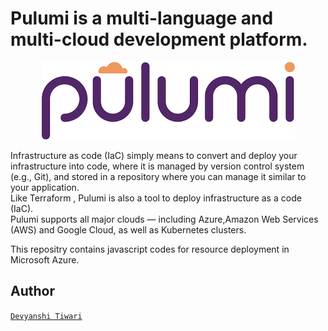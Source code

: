 # Pulumi is a multi-language and multi-cloud development platform.
<p align="center">
<img src="./pulumi.png">
<br />
</p>

 Infrastructure as code (IaC) simply means to convert and deploy your infrastructure into code, where it is managed by version control system (e.g., Git), and stored in a repository where you can manage it similar to your application.<br/>
Like Terraform , Pulumi is also a tool to deploy infrastructure as a code (IaC).<br/>
Pulumi supports all major clouds — including  Azure,Amazon Web Services (AWS) and Google Cloud, as well as Kubernetes clusters.<br/>

This repositry contains javascript codes for  resource deployment in Microsoft Azure.


## Author
[`Devyanshi Tiwari`](https://github.com/devyanshi-t)<br />
